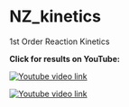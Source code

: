 # NZ_kinetics
1st Order Reaction Kinetics

**Click for results on YouTube:**

[![Youtube video link](https://i9.ytimg.com/vi/205v0R6GPCY/mq1.jpg?sqp=CIC9y-oF&rs=AOn4CLAEzkLBHyrn03dv9oyf1UQpQfv5vA)](https://youtu.be/205v0R6GPCY)

[![Youtube video link](https://i9.ytimg.com/vi/0-MWoDK2_0w/mq2.jpg?sqp=CKy_y-oF&rs=AOn4CLC082enBTyMfchi4wYm9V-VtFBF8Q)](https://youtu.be/0-MWoDK2_0w)
